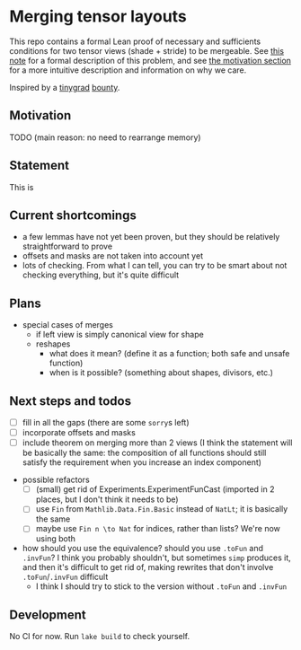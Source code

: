 # Merging tensor layouts

This repo contains a formal Lean proof of necessary and sufficients conditions for
two tensor views (shade + stride) to be mergeable. See [this note](doc/problem-formalization.md) for a formal description of this problem, and see [the motivation section](#motivation) for a more intuitive description and information on why we care.

Inspired by a [tinygrad](https://github.com/tinygrad/tinygrad) [bounty](https://github.com/tinygrad/tinygrad/issues/1641).

## Motivation

TODO (main reason: no need to rearrange memory)

## Statement

This is

## Current shortcomings

- a few lemmas have not yet been proven, but they should be relatively straightforward to prove
- offsets and masks are not taken into account yet
- lots of checking. From what I can tell, you can try to be smart about not checking everything, but it's quite difficult


## Plans

- special cases of merges
  - if left view is simply canonical view for shape
  - reshapes
    - what does it mean? (define it as a function; both safe and unsafe function)
    - when is it possible? (something about shapes, divisors, etc.)


## Next steps and todos

- [ ] fill in all the gaps (there are some `sorry`s left)
- [ ] incorporate offsets and masks
- [ ] include theorem on merging more than 2 views (I think the statement will be basically the same: the composition of all functions should still satisfy the requirement when you increase an index component) 
- possible refactors
  - [ ] (small) get rid of Experiments.ExperimentFunCast (imported in 2 places, but I don't think it needs to be)
  - [ ] use `Fin` from `Mathlib.Data.Fin.Basic` instead of `NatLt`; it is basically the same
  - [ ] maybe use `Fin n \to Nat` for indices, rather than lists? We're now using both

- how should you use the equivalence? should you use `.toFun` and `.invFun`? I think you probably shouldn't, but sometimes `simp` produces it, and then it's difficult to get rid of, making rewrites that don't involve `.toFun`/`.invFun` difficult
  - I think I should try to stick to the version without `.toFun` and `.invFun`

## Development

No CI for now. Run `lake build` to check yourself.